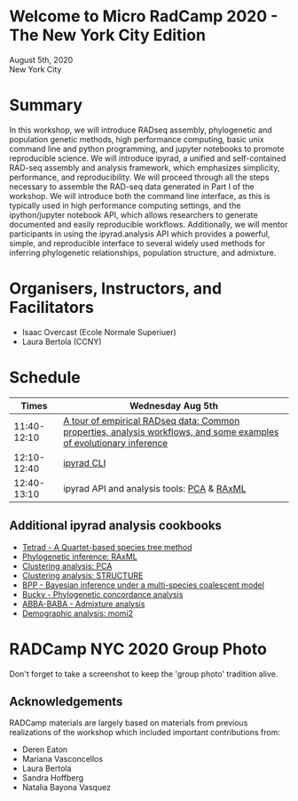 # Welcome to Micro RadCamp 2020 - The New York City Edition

August 5th, 2020  
New York City  

# Summary
In this workshop, we will introduce RADseq assembly, phylogenetic and population
genetic methods, high performance computing, basic unix command line and python
programming, and jupyter notebooks to promote reproducible science. We will introduce ipyrad,
a unified and self-contained RAD-seq assembly and analysis framework, which emphasizes
simplicity, performance, and reproducibility. We will proceed through all the steps necessary to
assemble the RAD-seq data generated in Part I of the workshop. We will introduce both the
command line interface, as this is typically used in high performance computing settings, and the
ipython/jupyter notebook API, which allows researchers to generate documented and easily
reproducible workflows. Additionally, we will mentor participants in using the ipyrad.analysis
API which provides a powerful, simple, and reproducible interface to several widely used
methods for inferring phylogenetic relationships, population structure, and admixture.

# Organisers, Instructors, and Facilitators

  - Isaac Overcast (Ecole Normale Superiuer)
  - Laura Bertola (CCNY)

# Schedule

Times            | Wednesday Aug 5th |
-----            | ------ |
11:40-12:10      | [A tour of empirical RADseq data: Common properties, analysis workflows, and some examples of evolutionary inference](empirical-radseq.md) |
12:10-12:40      | [ipyrad CLI](ipyrad-cli.md) |
12:40-13:10      | ipyrad API and analysis tools: [PCA](PCA_API.md) & [RAxML](RAxML_API.md) |

## Additional ipyrad analysis cookbooks

* [Tetrad - A Quartet-based species tree method](https://nbviewer.jupyter.org/github/dereneaton/ipyrad/blob/master/tests/cookbook-tetrad.ipynb)
* [Phylogenetic inference: RAxML](https://nbviewer.jupyter.org/github/dereneaton/ipyrad/blob/master/tests/cookbook-raxml-pedicularis.ipynb)
* [Clustering analysis: PCA](https://nbviewer.jupyter.org/github/dereneaton/ipyrad/blob/master/tests/cookbook-PCA-pedicularis.ipynb)
* [Clustering analysis: STRUCTURE](https://nbviewer.jupyter.org/github/dereneaton/ipyrad/blob/master/tests/cookbook-structure-pedicularis.ipynb)
* [BPP - Bayesian inference under a multi-species coalescent model](https://nbviewer.jupyter.org/github/dereneaton/ipyrad/blob/master/tests/cookbook-bpp-species-delimitation.ipynb)
* [Bucky - Phylogenetic concordance analysis](https://nbviewer.jupyter.org/github/dereneaton/ipyrad/blob/master/tests/cookbook-bucky.ipynb)
* [ABBA-BABA - Admixture analysis](https://nbviewer.jupyter.org/github/dereneaton/ipyrad/blob/master/tests/cookbook-abba-baba.ipynb)
* [Demographic analysis: momi2](07_momi2_API.md)

# RADCamp NYC 2020 Group Photo
Don't forget to take a screenshot to keep the 'group photo' tradition alive.

## Acknowledgements
RADCamp materials are largely based on materials from previous
realizations of the workshop which included important contributions from:
* Deren Eaton
* Mariana Vasconcellos
* Laura Bertola
* Sandra Hoffberg
* Natalia Bayona Vasquez
